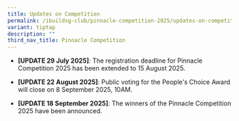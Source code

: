 ```yaml
---
title: Updates on Competition
permalink: /ibuildsg-club/pinnacle-competition-2025/updates-on-competition/
variant: tiptap
description: ""
third_nav_title: Pinnacle Competition
---
```

<ul data-tight="true" class="tight">
<li>
<p><strong>[UPDATE 29 July 2025]</strong>: The registration deadline for
Pinnacle Competition 2025 has been extended to 15 August 2025.</p>
</li>
<li>
<p><strong>[UPDATE 22 August 2025]</strong>: Public voting for the People's
Choice Award will close on 8 September 2025, 10AM.</p>
</li>
<li>
<p><strong>[UPDATE 18 September 2025]</strong>: The winners of the Pinnacle
Competition 2025 have been announced.</p>
</li>
</ul>
<p></p>